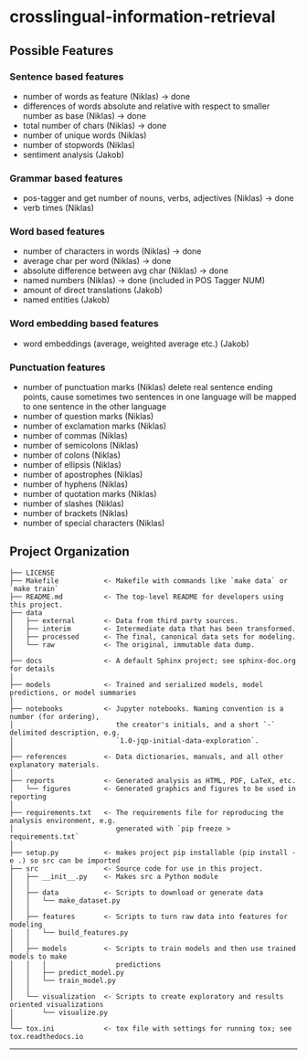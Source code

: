 # crosslingual-information-retrieval

## Possible Features

### Sentence based features
- number of words as feature (Niklas) -> done
- differences of words absolute and relative with respect to smaller number as base (Niklas) -> done
- total number of chars (Niklas) -> done
- number of unique words (Niklas)
- number of stopwords (Niklas)
- sentiment analysis (Jakob)

### Grammar based features
- pos-tagger and get number of nouns, verbs, adjectives (Niklas) -> done
- verb times (Niklas)

### Word based features
- number of characters in words (Niklas) -> done
- average char per word (Niklas) -> done
- absolute difference between avg char (Niklas) -> done
- named numbers (Niklas) -> done (included in POS Tagger NUM)
- amount of direct translations (Jakob)
- named entities (Jakob)


### Word embedding based features
- word embeddings (average, weighted average etc.) (Jakob)

### Punctuation features
- number of punctuation marks (Niklas) delete real sentence ending points, cause sometimes two sentences in one language will be mapped to one sentence in the other language
- number of question marks (Niklas)
- number of exclamation marks (Niklas)
- number of commas (Niklas)
- number of semicolons (Niklas)
- number of colons (Niklas)
- number of ellipsis (Niklas)
- number of apostrophes (Niklas)
- number of hyphens (Niklas)
- number of quotation marks (Niklas)
- number of slashes (Niklas)
- number of brackets (Niklas)
- number of special characters (Niklas)



## Project Organization

    ├── LICENSE
    ├── Makefile           <- Makefile with commands like `make data` or `make train`
    ├── README.md          <- The top-level README for developers using this project.
    ├── data
    │   ├── external       <- Data from third party sources.
    │   ├── interim        <- Intermediate data that has been transformed.
    │   ├── processed      <- The final, canonical data sets for modeling.
    │   └── raw            <- The original, immutable data dump.
    │
    ├── docs               <- A default Sphinx project; see sphinx-doc.org for details
    │
    ├── models             <- Trained and serialized models, model predictions, or model summaries
    │
    ├── notebooks          <- Jupyter notebooks. Naming convention is a number (for ordering),
    │                         the creator's initials, and a short `-` delimited description, e.g.
    │                         `1.0-jqp-initial-data-exploration`.
    │
    ├── references         <- Data dictionaries, manuals, and all other explanatory materials.
    │
    ├── reports            <- Generated analysis as HTML, PDF, LaTeX, etc.
    │   └── figures        <- Generated graphics and figures to be used in reporting
    │
    ├── requirements.txt   <- The requirements file for reproducing the analysis environment, e.g.
    │                         generated with `pip freeze > requirements.txt`
    │
    ├── setup.py           <- makes project pip installable (pip install -e .) so src can be imported
    ├── src                <- Source code for use in this project.
    │   ├── __init__.py    <- Makes src a Python module
    │   │
    │   ├── data           <- Scripts to download or generate data
    │   │   └── make_dataset.py
    │   │
    │   ├── features       <- Scripts to turn raw data into features for modeling
    │   │   └── build_features.py
    │   │
    │   ├── models         <- Scripts to train models and then use trained models to make
    │   │   │                 predictions
    │   │   ├── predict_model.py
    │   │   └── train_model.py
    │   │
    │   └── visualization  <- Scripts to create exploratory and results oriented visualizations
    │       └── visualize.py
    │
    └── tox.ini            <- tox file with settings for running tox; see tox.readthedocs.io


--------

